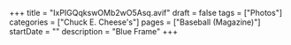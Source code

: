 +++
title = "IxPIGQqkswOMb2wO5Asq.avif"
draft = false
tags = ["Photos"]
categories = ["Chuck E. Cheese's"]
pages = ["Baseball (Magazine)"]
startDate = ""
description = "Blue Frame"
+++
